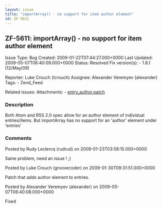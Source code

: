 ```yaml
---
layout: issue
title: "importArray() - no support for item author element"
id: ZF-5611
---
```


ZF-5611: importArray() - no support for item author element
-----------------------------------------------------------

 Issue Type: Bug Created: 2009-01-22T07:44:27.000+0000 Last Updated: 2009-05-07T06:40:09.000+0000 Status: Resolved Fix version(s): - 1.8.1 (12/May/09)
 
 Reporter:  Luke Crouch (lcrouch)  Assignee:  Alexander Veremyev (alexander)  Tags: - Zend\_Feed
 
 Related issues: 
 Attachments: - [entry\_author.patch](/issues/secure/attachment/11725/entry_author.patch)
 
### Description

Both Atom and RSS 2.0 spec allow for an author element of individual entries/items. But importArray has no support for an 'author' element under 'entries'

 

 

### Comments

Posted by Rudy Leclercq (rudrud) on 2009-01-23T03:58:15.000+0000

Same problem, need an issue ! ;)

 

 

Posted by Luke Crouch (groovecoder) on 2009-01-30T09:31:51.000+0000

Patch that adds author element to entries.

 

 

Posted by Alexander Veremyev (alexander) on 2009-05-07T06:40:08.000+0000

Fixed

 

 